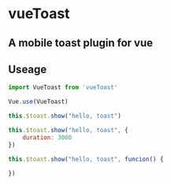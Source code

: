 # vueToast

## A mobile toast plugin for vue

## Useage

```javascript
import VueToast from 'vueToast'

Vue.use(VueToast)

this.$toast.show("hello, toast")

this.$toast.show("hello, toast", {
    duration: 3000
}) 

this.$toast.show("hello, toast", funcion() {

})
```